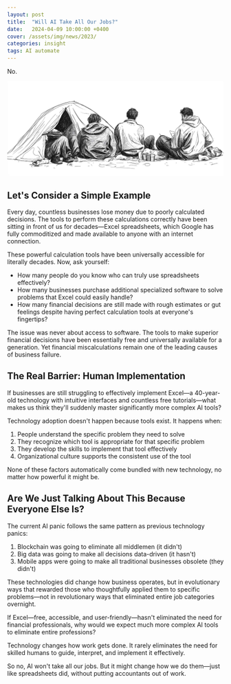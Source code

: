```yaml
---
layout: post
title:  "Will AI Take All Our Jobs?"
date:   2024-04-09 10:00:00 +0400
cover: /assets/img/news/2023/
categories: insight
tags: AI automate
---
```


No.

![](/assets/img/newsroom/2024/homeless.jpg)

## Let's Consider a Simple Example

Every day, countless businesses lose money due to poorly calculated decisions. The tools to perform these calculations correctly have been sitting in front of us for decades—Excel spreadsheets, which Google has fully commoditized and made available to anyone with an internet connection.

These powerful calculation tools have been universally accessible for literally decades. Now, ask yourself:

- How many people do you know who can truly use spreadsheets effectively?
- How many businesses purchase additional specialized software to solve problems that Excel could easily handle?
- How many financial decisions are still made with rough estimates or gut feelings despite having perfect calculation tools at everyone's fingertips?

The issue was never about access to software. The tools to make superior financial decisions have been essentially free and universally available for a generation. Yet financial miscalculations remain one of the leading causes of business failure.

## The Real Barrier: Human Implementation

If businesses are still struggling to effectively implement Excel—a 40-year-old technology with intuitive interfaces and countless free tutorials—what makes us think they'll suddenly master significantly more complex AI tools?

Technology adoption doesn't happen because tools exist. It happens when:

1. People understand the specific problem they need to solve
2. They recognize which tool is appropriate for that specific problem
3. They develop the skills to implement that tool effectively
4. Organizational culture supports the consistent use of the tool

None of these factors automatically come bundled with new technology, no matter how powerful it might be.

## Are We Just Talking About This Because Everyone Else Is?

The current AI panic follows the same pattern as previous technology panics:

1. Blockchain was going to eliminate all middlemen (it didn't)
2. Big data was going to make all decisions data-driven (it hasn't)
3. Mobile apps were going to make all traditional businesses obsolete (they didn't)

These technologies did change how business operates, but in evolutionary ways that rewarded those who thoughtfully applied them to specific problems—not in revolutionary ways that eliminated entire job categories overnight.

If Excel—free, accessible, and user-friendly—hasn't eliminated the need for financial professionals, why would we expect much more complex AI tools to eliminate entire professions?

Technology changes how work gets done. It rarely eliminates the need for skilled humans to guide, interpret, and implement it effectively.

So no, AI won't take all our jobs. But it might change how we do them—just like spreadsheets did, without putting accountants out of work.
